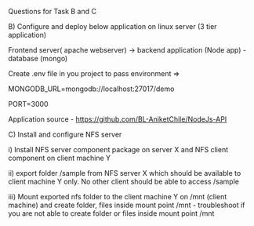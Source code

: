 Questions for Task B and C


B) Configure and deploy below application  on linux server (3 tier application)


Frontend server( apache webserver) -> backend application (Node app) - database (mongo)


Create .env file in you project to pass environment =>


MONGODB_URL=mongodb://localhost:27017/demo

PORT=3000


Application source - https://github.com/BL-AniketChile/NodeJs-API



C) Install and configure NFS server


i) Install NFS server component package on server X and NFS client component on client machine Y


ii) export folder /sample from NFS server X  which should be available to client machine Y only. No other client should be able to access /sample


iii) Mount exported nfs folder to the client machine Y on /mnt (client machine) and create folder, files inside mount point /mnt - troubleshoot if you are not able to create folder or files inside mount point /mnt
